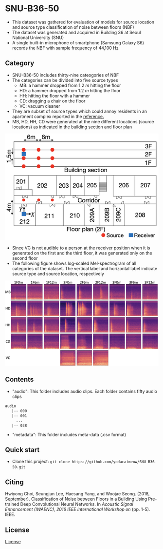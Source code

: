 # SNU-B36-50
- This dataset was gathered for evaluation of models for source location and source type classification of noise between floors (NBF)
- The dataset was generated and acquired in Building 36 at Seoul National University (SNU)
- A single built-in microphone of smartphone (Samsung Galaxy S6) records the NBF with sample frequency of 44,100 Hz




## Category

- SNU-B36-50 includes thirty-nine cateogories of NBF
- The categories can be divided into  five source types
  - MB: a hammer dropped from 1.2 *m* hitting the floor
  - HD: a hammer dropped from 1.2 *m* hitting the floor
  - HH: hitting the floor with a hammer
  - CD: dragging a chair on the floor
  - VC: vacuum cleaner
- They are subset of source types which could annoy residents in an apartment complex reported in the  [reference.](http://www.noiseinfo.or.kr/about/data_view.jsp?boardNo=199&keyfield=whole&keyword=&pg=1)
- MB, HD, HH, CD were generated at the nine different locations (source locations) as indicated in the building section and floor plan


![](https://github.com/yodacatmeow/SNU-B36-50/blob/master/figure/bldg-sec-floorplan.png)

- Since VC is not audible to a person at the receiver position when it is generated on the first and the third floor, it was generated only on the second floor
- The following figure shows log-scaled Mel-spectrogram of all categories of the dataset. The vertical label and horizontal label indicate source type and source location, respectively

![](https://github.com/yodacatmeow/SNU-B36-50/blob/master/figure/log-scaled-mel-spec.png)



## Contents

- "audio": This folder includes audio clips. Each folder contains fifty audio clips

```
audio
   |-- 000
   |-- 001
     ...
   |-- 038
```

- "metadata": This folder includes meta-data (.csv format)




## Quick start

- Clone this project:  ```git clone https://github.com/yodacatmeow/SNU-B36-50.git ``` 





## Citing

Hwiyong Choi, Seungjun Lee, Haesang Yang, and Woojae Seong. (2018, September). Classification of Noise between Floors in a Building Using Pre-trained Deep Convolutional Neural Networks. In *Acoustic Signal Enhancement (IWAENC), 2016 IEEE International Workshop on* (pp. 1-5). IEEE.



## License

[License](https://github.com/yodacatmeow/SNU-B36-50/blob/master/LICENSE)
